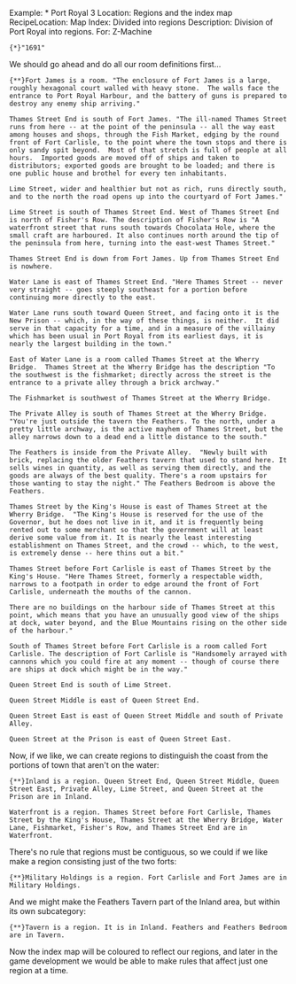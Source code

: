 Example: * Port Royal 3
Location: Regions and the index map
RecipeLocation: Map
Index: Divided into regions
Description: Division of Port Royal into regions.
For: Z-Machine

  

``` inform7
{*}"1691"
```

  
We should go ahead and do all our room definitions first...

  

``` inform7
{**}Fort James is a room. "The enclosure of Fort James is a large, roughly hexagonal court walled with heavy stone.  The walls face the entrance to Port Royal Harbour, and the battery of guns is prepared to destroy any enemy ship arriving."

Thames Street End is south of Fort James. "The ill-named Thames Street runs from here -- at the point of the peninsula -- all the way east among houses and shops, through the Fish Market, edging by the round front of Fort Carlisle, to the point where the town stops and there is only sandy spit beyond.  Most of that stretch is full of people at all hours.  Imported goods are moved off of ships and taken to distributors; exported goods are brought to be loaded; and there is one public house and brothel for every ten inhabitants.

Lime Street, wider and healthier but not as rich, runs directly south, and to the north the road opens up into the courtyard of Fort James."

Lime Street is south of Thames Street End. West of Thames Street End is north of Fisher's Row. The description of Fisher's Row is "A waterfront street that runs south towards Chocolata Hole, where the small craft are harboured. It also continues north around the tip of the peninsula from here, turning into the east-west Thames Street."

Thames Street End is down from Fort James. Up from Thames Street End is nowhere.

Water Lane is east of Thames Street End. "Here Thames Street -- never very straight -- goes steeply southeast for a portion before continuing more directly to the east.

Water Lane runs south toward Queen Street, and facing onto it is the New Prison -- which, in the way of these things, is neither.  It did serve in that capacity for a time, and in a measure of the villainy which has been usual in Port Royal from its earliest days, it is nearly the largest building in the town."

East of Water Lane is a room called Thames Street at the Wherry Bridge.  Thames Street at the Wherry Bridge has the description "To the southwest is the fishmarket; directly across the street is the entrance to a private alley through a brick archway."

The Fishmarket is southwest of Thames Street at the Wherry Bridge.

The Private Alley is south of Thames Street at the Wherry Bridge. "You're just outside the tavern the Feathers. To the north, under a pretty little archway, is the active mayhem of Thames Street, but the alley narrows down to a dead end a little distance to the south."

The Feathers is inside from the Private Alley.  "Newly built with brick, replacing the older Feathers tavern that used to stand here. It sells wines in quantity, as well as serving them directly, and the goods are always of the best quality. There's a room upstairs for those wanting to stay the night." The Feathers Bedroom is above the Feathers.

Thames Street by the King's House is east of Thames Street at the Wherry Bridge.  "The King's House is reserved for the use of the Governor, but he does not live in it, and it is frequently being rented out to some merchant so that the government will at least derive some value from it. It is nearly the least interesting establishment on Thames Street, and the crowd -- which, to the west, is extremely dense -- here thins out a bit."

Thames Street before Fort Carlisle is east of Thames Street by the King's House. "Here Thames Street, formerly a respectable width, narrows to a footpath in order to edge around the front of Fort Carlisle, underneath the mouths of the cannon.

There are no buildings on the harbour side of Thames Street at this point, which means that you have an unusually good view of the ships at dock, water beyond, and the Blue Mountains rising on the other side of the harbour."

South of Thames Street before Fort Carlisle is a room called Fort Carlisle. The description of Fort Carlisle is "Handsomely arrayed with cannons which you could fire at any moment -- though of course there are ships at dock which might be in the way."

Queen Street End is south of Lime Street.

Queen Street Middle is east of Queen Street End.

Queen Street East is east of Queen Street Middle and south of Private Alley.

Queen Street at the Prison is east of Queen Street East.
```

  
Now, if we like, we can create regions to distinguish the coast from the portions of town that aren't on the water:

  

``` inform7
{**}Inland is a region. Queen Street End, Queen Street Middle, Queen Street East, Private Alley, Lime Street, and Queen Street at the Prison are in Inland.

Waterfront is a region. Thames Street before Fort Carlisle, Thames Street by the King's House, Thames Street at the Wherry Bridge, Water Lane, Fishmarket, Fisher's Row, and Thames Street End are in Waterfront.
```

  
There's no rule that regions must be contiguous, so we could if we like make a region consisting just of the two forts:

  

``` inform7
{**}Military Holdings is a region. Fort Carlisle and Fort James are in Military Holdings.
```

  
And we might make the Feathers Tavern part of the Inland area, but within its own subcategory:

  

``` inform7
{**}Tavern is a region. It is in Inland. Feathers and Feathers Bedroom are in Tavern.
```

  
Now the index map will be coloured to reflect our regions, and later in the game development we would be able to make rules that affect just one region at a time.

